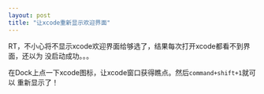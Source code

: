 ```yaml
---
layout: post
title: "让xcode重新显示欢迎界面"
---
```


RT，不小心将不显示xcode欢迎界面给够选了，结果每次打开xcode都看不到界面，还以为
没启动成功。。。

在Dock上点一下xcode图标，让xcode窗口获得瞧点。然后`command+shift+1`就可以
重新显示了！

